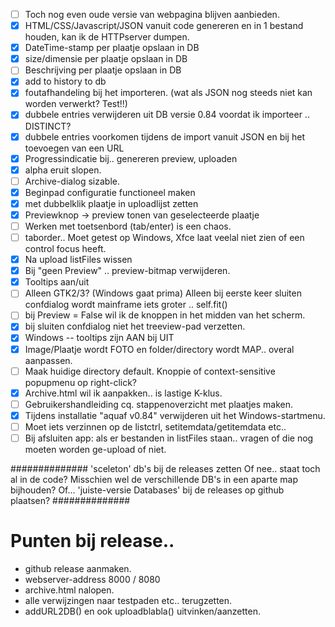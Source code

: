 - [ ] Toch nog even oude versie van webpagina blijven aanbieden.
- [x] HTML/CSS/Javascript/JSON vanuit code genereren en in 1 bestand houden, kan ik de HTTPserver dumpen.
- [x] DateTime-stamp per plaatje opslaan in DB
- [x] size/dimensie per plaatje opslaan in DB
- [ ] Beschrijving per plaatje opslaan in DB
- [x] add to history to db
- [x] foutafhandeling bij het importeren. (wat als JSON nog steeds niet kan worden verwerkt? Test!!)
- [x] dubbele entries verwijderen uit DB versie 0.84 voordat ik importeer .. DISTINCT?
- [x] dubbele entries voorkomen tijdens de import vanuit JSON en bij het toevoegen van een URL
- [x] Progressindicatie bij.. genereren preview, uploaden
- [x] alpha eruit slopen.
- [ ] Archive-dialog sizable.
- [x] Beginpad configuratie functioneel maken
- [x] met dubbelklik plaatje in uploadlijst zetten
- [x] Previewknop -> preview tonen van geselecteerde plaatje
- [ ] Werken met toetsenbord (tab/enter) is een chaos.
- [ ] taborder.. Moet getest op Windows, Xfce laat veelal niet zien of een control focus heeft.
- [x] Na upload listFiles wissen
- [x] Bij "geen Preview" .. preview-bitmap verwijderen.
- [x] Tooltips aan/uit
- [ ] Alleen GTK2/3? (Windows gaat prima) Alleen bij eerste keer sluiten confdialog wordt mainframe iets groter .. self.fit()
- [ ] bij Preview = False wil ik de knoppen in het midden van het scherm.
- [x] bij sluiten confdialog niet het treeview-pad verzetten.
- [x] Windows -- tooltips zijn AAN bij UIT
- [x] Image/Plaatje wordt FOTO en folder/directory wordt MAP.. overal aanpassen.
- [ ] Maak huidige directory default. Knoppie of context-sensitive popupmenu op right-click?
- [x] Archive.html wil ik aanpakken.. is lastige K-klus.
- [ ] Gebruikershandleiding cq. stappenoverzicht met plaatjes maken.
- [x] Tijdens installatie "aquaf v0.84" verwijderen uit het Windows-startmenu.
- [ ] Moet iets verzinnen op de listctrl, setitemdata/getitemdata etc..
- [ ] Bij afsluiten app: als er bestanden in listFiles staan.. vragen of die nog moeten worden ge-upload of niet.

##############
'sceleton' db's bij de releases zetten
Of nee.. staat toch al in de code?
Misschien wel de verschillende DB's in een aparte map bijhouden?
Of... 'juiste-versie Databases' bij de releases op github plaatsen? 
##############

# Punten bij release..
* github release aanmaken.
* webserver-address 8000 / 8080
* archive.html nalopen.
* alle verwijzingen naar testpaden etc.. terugzetten.
* addURL2DB() en ook uploadblabla() uitvinken/aanzetten.
